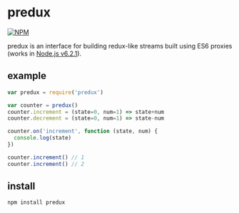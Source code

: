 predux
===============

[![NPM](https://nodei.co/npm/predux.png)](https://nodei.co/npm/predux/)

predux is an interface for building redux-like streams built using ES6 proxies (works in [Node.js v6.2.1](http://node.green/)).

example
-------

```js
var predux = require('predux')

var counter = predux()
counter.increment = (state=0, num=1) => state+num
counter.decrement = (state=0, num=1) => state-num

counter.on('increment', function (state, num) {
  console.log(state)
})

counter.increment() // 1
counter.increment() // 2
```

install
-----

```
npm install predux
```